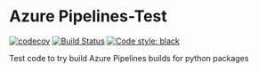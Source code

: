 # Azure Pipelines-Test

[![codecov](https://codecov.io/gh/jonathanlunt/azure-pipelines-test/branch/master/graph/badge.svg)](https://codecov.io/gh/jonathanlunt/azure-pipelines-test)
[![Build Status](https://jonathanlunt.visualstudio.com/azure-pipeline-test/_apis/build/status/azure-pipeline-test-CI?branchName=master)](https://jonathanlunt.visualstudio.com/azure-pipeline-test/_build/latest?definitionId=1&branchName=master)
[![Code style: black](https://img.shields.io/badge/code%20style-black-000000.svg)](https://github.com/ambv/black)

Test code to try build Azure Pipelines builds for python packages
